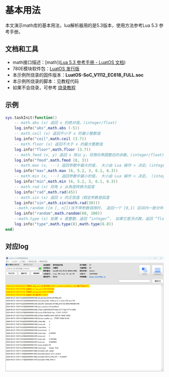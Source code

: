 # 基本用法

本文演示math库的基本用法，lua解析器用的是5.3版本，使用方法参考Lua 5.3 参考手册。

## 文档和工具
- math接口描述：[math]([Lua 5.3 参考手册 - LuatOS 文档](https://wiki.luatos.com/luaGuide/luaReference.html#id57))
- 780E模块软件包：[LuatOS 发行版](https://gitee.com/openLuat/LuatOS/releases)
- 本示例所烧录的固件版本：**LuatOS-SoC_V1112_EC618_FULL.soc**
- 本示例所烧录的脚本：见教程代码
- 如果不会烧录，可参考 [烧录教程](https://doc.openluat.com/wiki/21?wiki_page_id=6072)


## 示例
``` lua
sys.taskInit(function()
	-- math.abs (x) 返回 x 的绝对值。(integer/float)	
	log.info("abs",math.abs (-5))
    -- math.ceil (x) 返回不小于 x 的最小整数值   
	log.info("ceil",math.ceil (3.7))
    -- math.floor (x) 返回不大于 x 的最大整数值
	log.info("floor",math.floor (3.7))
    -- math.fmod (x, y) 返回 x 除以 y，将商向零圆整后的余数。(integer/float)    
	log.info("fmod",math.fmod (8, 3))
    -- math.max (x, ···) 返回参数中最大的值， 大小由 Lua 操作 < 决定。(integer/float）    
	log.info("max",math.max (6, 5.2, 3, 6.1, 6.3))
    -- math.min (x, ···) 返回参数中最小的值， 大小由 Lua 操作 < 决定。 (integer/float)
	log.info("min",math.min (6, 5.2, 3, 6.1, 6.3))
    -- math.rad (x) 将角 x 从角度转换为弧度
    log.info("rad",math.rad(45))
    -- math.sin (x) 返回 x 的正弦值（假定参数是弧度    
	log.info("sin",math.sin(math.rad(30)))
    --math.random ([m [, n]])当不带参数调用时， 返回一个 [0,1) 区间内一致分布的浮点伪随机数。 当以两个		整数 m 与 n 调用时， math.random 返回一个 [m, n] 区间 内一致分布的整数伪随机数。 （值 n-m 不能       是负数，且必须在 Lua 整数的表示范围内。） 调用 math.random(n) 等价于 math.random(1,n)。
	log.info("random",math.random(60, 100))	
    --math.type (x) 如果 x 是整数，返回 “integer”， 如果它是浮点数，返回 “float”， 如果 x 不是数字，	   返回 nil
	log.info("type",math.type(8),math.type(6.8))
end)
```

## 对应log
![780E](image/math.png)